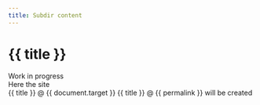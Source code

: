 ```yaml
---
title: Subdir content
---
```


# {{ title }}

Work in progress  
Here the site   
{{ title }} @ {{ document.target }}
{{ title }} @ {{ permalink }}
will be created